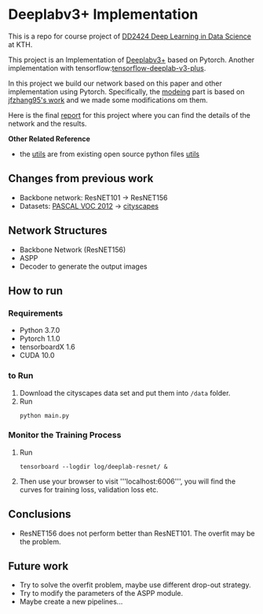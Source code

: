 # Deeplabv3+ Implementation
This is a repo for course project of [DD2424 Deep Learning in Data Science](https://www.kth.se/social/course/DD2424/) at KTH.

This project is an Implementation of [Deeplabv3+](https://arxiv.org/abs/1802.02611) based on Pytorch. Another implementation with tensorflow:[tensorflow-deeplab-v3-plus](https://github.com/rishizek/tensorflow-deeplab-v3-plus). 

In this project we build our network based on this paper and other implementation using Pytorch. Specifically, the [modeing](https://github.com/HaoranYao/DD2424-Project/tree/master/modeling) part is based on [jfzhang95's work](https://github.com/jfzhang95/pytorch-deeplab-xception/tree/master/modeling) and we made some modifications om them.

Here is the final [report](https://github.com/HaoranYao/DD2424-Project/tree/master/result/report.pdf) for this project where you can find the details of the network and the results.


**Other Related Reference**

- the [utils](https://github.com/HaoranYao/DD2424-Project/tree/master/utils) are from existing open source python files [utils](https://github.com/jfzhang95/pytorch-deeplab-xception/tree/master/utils)


## Changes from previous work

- Backbone network: ResNET101 -> ResNET156
- Datasets: [PASCAL VOC 2012](http://host.robots.ox.ac.uk/pascal/VOC/voc2012/) -> [cityscapes](https://www.cityscapes-dataset.com/)

## Network Structures

- Backbone Network (ResNET156)
- ASPP
- Decoder to generate the output images

## How to run

### Requirements

- Python 3.7.0
- Pytorch 1.1.0
- tensorboardX 1.6
- CUDA 10.0

### to Run
1. Download the cityscapes data set and put them into ```/data``` folder.
2. Run 
    ```Shell
    python main.py
    ```
### Monitor the Training Process
1. Run
    ```Shell
    tensorboard --logdir log/deeplab-resnet/ &
    ```
2. Then use your browser to visit '''localhost:6006''', you will find the curves for training loss, validation loss etc.



## Conclusions

- ResNET156 does not perform better than ResNET101. The overfit may be the problem.

## Future work

- Try to solve the overfit problem, maybe use different drop-out strategy. 
- Try to modify the parameters of the ASPP module.
- Maybe create a new pipelines...




